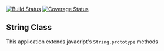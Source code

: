 [![Build Status](https://travis-ci.org/andela-aatanda/checkpoint2-string-class.svg?branch=development)](https://travis-ci.org/andela-aatanda/checkpoint2-string-class)
[![Coverage Status](https://coveralls.io/repos/github/andela-aatanda/checkpoint2-string-class/badge.svg?branch=development)](https://coveralls.io/github/andela-aatanda/checkpoint2-string-class?branch=development)

## String Class
This application extends javacript's `String.prototype` methods